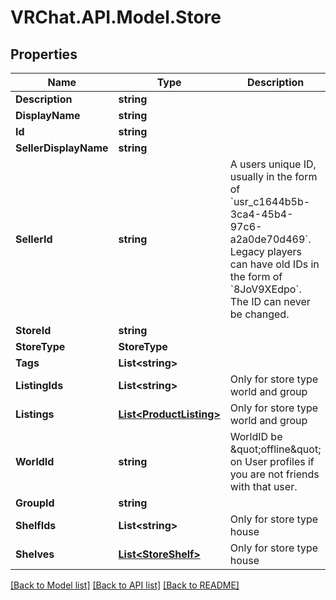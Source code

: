 # VRChat.API.Model.Store

## Properties

Name | Type | Description | Notes
------------ | ------------- | ------------- | -------------
**Description** | **string** |  | 
**DisplayName** | **string** |  | 
**Id** | **string** |  | 
**SellerDisplayName** | **string** |  | 
**SellerId** | **string** | A users unique ID, usually in the form of &#x60;usr_c1644b5b-3ca4-45b4-97c6-a2a0de70d469&#x60;. Legacy players can have old IDs in the form of &#x60;8JoV9XEdpo&#x60;. The ID can never be changed. | 
**StoreId** | **string** |  | 
**StoreType** | **StoreType** |  | 
**Tags** | **List&lt;string&gt;** |  | 
**ListingIds** | **List&lt;string&gt;** | Only for store type world and group | [optional] 
**Listings** | [**List&lt;ProductListing&gt;**](ProductListing.md) | Only for store type world and group | [optional] 
**WorldId** | **string** | WorldID be \&quot;offline\&quot; on User profiles if you are not friends with that user. | [optional] 
**GroupId** | **string** |  | [optional] 
**ShelfIds** | **List&lt;string&gt;** | Only for store type house | [optional] 
**Shelves** | [**List&lt;StoreShelf&gt;**](StoreShelf.md) | Only for store type house | [optional] 

[[Back to Model list]](../README.md#documentation-for-models) [[Back to API list]](../README.md#documentation-for-api-endpoints) [[Back to README]](../README.md)

